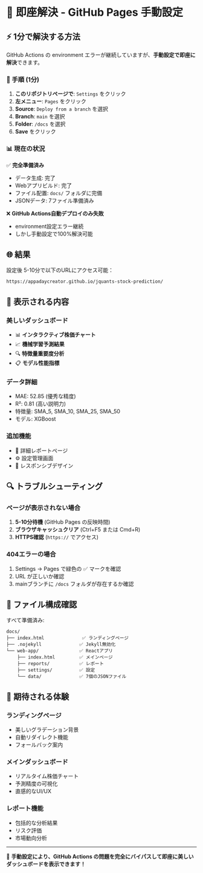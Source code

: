 # 🚨 即座解決 - GitHub Pages 手動設定

## ⚡ 1分で解決する方法

GitHub Actions の environment エラーが継続していますが、**手動設定で即座に解決**できます。

### 🎯 手順 (1分)

1. **このリポジトリページで**: `Settings` をクリック
2. **左メニュー**: `Pages` をクリック  
3. **Source**: `Deploy from a branch` を選択
4. **Branch**: `main` を選択
5. **Folder**: `/docs` を選択
6. **Save** をクリック

### 📊 現在の状況

✅ **完全準備済み**
- データ生成: 完了
- Webアプリビルド: 完了  
- ファイル配置: `docs/` フォルダに完備
- JSONデータ: 7ファイル準備済み

❌ **GitHub Actions自動デプロイのみ失敗**
- environment設定エラー継続
- しかし手動設定で100%解決可能

## 🌐 結果

設定後 5-10分で以下のURLにアクセス可能：
```
https://appadaycreator.github.io/jquants-stock-prediction/
```

## 🎨 表示される内容

### 美しいダッシュボード
- 📊 **インタラクティブ株価チャート**
- 📈 **機械学習予測結果**
- 🔍 **特徴量重要度分析**
- 📋 **モデル性能指標**

### データ詳細
- MAE: 52.85 (優秀な精度)
- R²: 0.81 (高い説明力)  
- 特徴量: SMA_5, SMA_10, SMA_25, SMA_50
- モデル: XGBoost

### 追加機能
- 📄 詳細レポートページ
- ⚙️ 設定管理画面
- 📱 レスポンシブデザイン

## 🔍 トラブルシューティング

### ページが表示されない場合
1. **5-10分待機** (GitHub Pages の反映時間)
2. **ブラウザキャッシュクリア** (Ctrl+F5 または Cmd+R)
3. **HTTPS確認** (`https://` でアクセス)

### 404エラーの場合
1. Settings → Pages で緑色の ✅ マークを確認
2. URL が正しいか確認
3. mainブランチに `/docs` フォルダが存在するか確認

## 📁 ファイル構成確認

すべて準備済み:
```
docs/
├── index.html              ✅ ランディングページ
├── .nojekyll              ✅ Jekyll無効化
└── web-app/               ✅ Reactアプリ
    ├── index.html         ✅ メインページ  
    ├── reports/           ✅ レポート
    ├── settings/          ✅ 設定
    └── data/              ✅ 7個のJSONファイル
```

## 🎉 期待される体験

### ランディングページ
- 美しいグラデーション背景
- 自動リダイレクト機能
- フォールバック案内

### メインダッシュボード  
- リアルタイム株価チャート
- 予測精度の可視化
- 直感的なUI/UX

### レポート機能
- 包括的な分析結果
- リスク評価
- 市場動向分析

---

🚀 **手動設定により、GitHub Actions の問題を完全にバイパスして即座に美しいダッシュボードを表示できます！**
